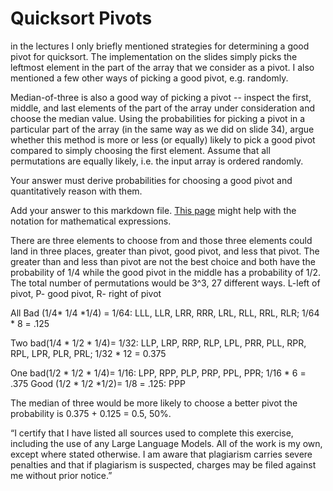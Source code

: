 # Quicksort Pivots

in the lectures I only briefly mentioned strategies for determining a good pivot
for quicksort. The implementation on the slides simply picks the leftmost
element in the part of the array that we consider as a pivot. I also mentioned a
few other ways of picking a good pivot, e.g. randomly.

Median-of-three is also a good way of picking a pivot -- inspect the first,
middle, and last elements of the part of the array under consideration and
choose the median value. Using the probabilities for picking a pivot in a
particular part of the array (in the same way as we did on slide 34), argue
whether this method is more or less (or equally) likely to pick a good pivot
compared to simply choosing the first element. Assume that all permutations are
equally likely, i.e. the input array is ordered randomly.

Your answer must derive probabilities for choosing a good pivot and
quantitatively reason with them.

Add your answer to this markdown file. [This
page](https://docs.github.com/en/get-started/writing-on-github/working-with-advanced-formatting/writing-mathematical-expressions)
might help with the notation for mathematical expressions.

There are three elements to choose from and those three elements could land in three places, greater than pivot, good pivot, and less that pivot. The greater than and less than pivot are not the best choice and both have the probability of 1/4 while the good pivot in the middle has a probability of 1/2. The total number of permutations would be 3^3, 27 different ways. L-left of pivot, P- good pivot, R- right of pivot

All Bad (1/4* 1/4 *1/4) = 1/64: LLL, LLR, LRR, RRR, LRL, RLL, RRL, RLR;  1/64 * 8 = .125

Two bad(1/4 * 1/2 * 1/4)= 1/32: LLP, LRP, RRP, RLP, LPL, PRR, PLL, RPR, RPL, LPR, PLR, PRL; 1/32 * 12 = 0.375

One bad(1/2 * 1/2 * 1/4)= 1/16: LPP, RPP, PLP, PRP, PPL, PPR; 1/16 * 6 = .375 Good (1/2 * 1/2 *1/2)= 1/8 = .125: PPP

The median of three would be more likely to choose a better pivot the probability is 0.375 + 0.125 = 0.5, 50%. 

“I certify that I have listed all sources used to complete this exercise, including the use of any Large Language Models. All of the work is my own, except where stated otherwise. I am aware that plagiarism carries severe penalties and that if plagiarism is suspected, charges may be filed against me without prior notice.”
